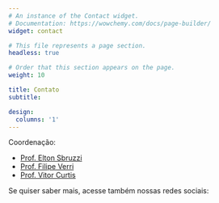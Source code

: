 ```yaml
---
# An instance of the Contact widget.
# Documentation: https://wowchemy.com/docs/page-builder/
widget: contact

# This file represents a page section.
headless: true

# Order that this section appears on the page.
weight: 10

title: Contato
subtitle:

design:
  columns: '1'
---
```


Coordenação:

- [Prof. Elton Sbruzzi](mailto:elton@ita.br)
- [Prof. Filipe Verri](mailto:verri@ita.br)
- [Prof. Vitor Curtis](mailto:curtis@ita.br)

Se quiser saber mais, acesse também nossas redes sociais:
